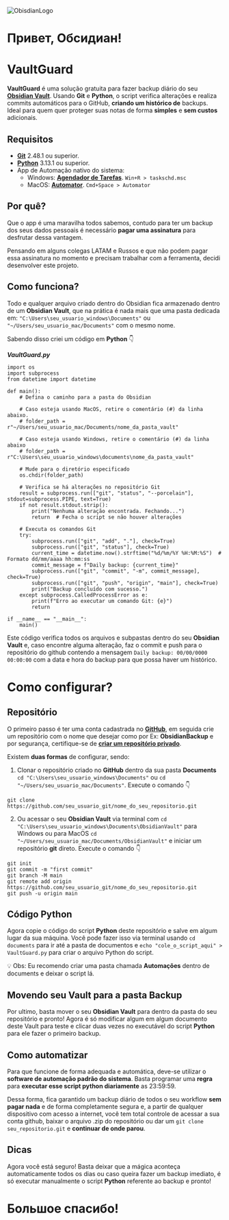 
![ObisdianLogo](https://obsidian.md/favicon.ico)

# Привет, Обсидиан!

# VaultGuard
**VaultGuard** é uma solução gratuita para fazer backup diário do seu [**Obsidian Vault**](https://forum.obsidian.md/t/what-exactly-is-a-vault/4369). Usando **Git** e **Python**, o script verifica alterações e realiza commits automáticos para o GitHub, **criando um histórico de** backups. Ideal para quem quer proteger suas notas de forma **simples** e **sem custos** adicionais.

## Requisitos
- [**Git**](https://git-scm.com/downloads) 2.48.1 ou superior.
- [**Python**](https://www.python.org/downloads/) 3.13.1 ou superior.
- App de Automação nativo do sistema:
  - Windows: [**Agendador de Tarefas**](http://cursos.basesoft.com.br/Reinf/Agendadar_Tarefas.pdf). ``Win+R > taskschd.msc``
  - MacOS: [**Automator**](https://support.apple.com/pt-br/guide/automator/welcome/mac). ``Cmd+Space > Automator``

## Por quê?
Que o app é uma maravilha todos sabemos, contudo para ter um backup dos seus dados pessoais é necessário **pagar uma assinatura** para desfrutar dessa vantagem.

Pensando em alguns colegas LATAM e Russos e que não podem pagar essa assinatura no momento e precisam trabalhar com a ferramenta, decidi desenvolver este projeto.

## Como funciona?
Todo e qualquer arquivo criado dentro do Obsidian fica armazenado dentro de um **Obsidian Vault**, que na prática é nada mais que uma pasta dedicada em: ``"C:\Users\seu_usuario_windows\Documents"`` ou ``"~/Users/seu_usuario_mac/Documents"`` com o mesmo nome.

Sabendo disso criei um código em **Python** 👇

_**VaultGuard.py**_ 
```
import os
import subprocess
from datetime import datetime

def main():
    # Defina o caminho para a pasta do Obsidian
    
    # Caso esteja usando MacOS, retire o comentário (#) da linha abaixo.
    # folder_path = r"~/Users/seu_usuario_mac/Documents/nome_da_pasta_vault"
	
    # Caso esteja usando Windows, retire o comentário (#) da linha abaixo
    # folder_path = r"C:\Users\seu_usuario_windows\documents\nome_da_pasta_vault"
    
    # Mude para o diretório especificado
    os.chdir(folder_path)

    # Verifica se há alterações no repositório Git
    result = subprocess.run(["git", "status", "--porcelain"], stdout=subprocess.PIPE, text=True)
    if not result.stdout.strip():
        print("Nenhuma alteração encontrada. Fechando...")
        return  # Fecha o script se não houver alterações

    # Executa os comandos Git
    try:
        subprocess.run(["git", "add", "."], check=True)
        subprocess.run(["git", "status"], check=True)
        current_time = datetime.now().strftime("%d/%m/%Y %H:%M:%S")  # Formato dd/mm/aaaa hh:mm:ss
        commit_message = f"Daily backup: {current_time}"
        subprocess.run(["git", "commit", "-m", commit_message], check=True)
        subprocess.run(["git", "push", "origin", "main"], check=True)
        print("Backup concluído com sucesso.")
    except subprocess.CalledProcessError as e:
        print(f"Erro ao executar um comando Git: {e}")
        return

if __name__ == "__main__":
    main()
```

Este código verifica todos os arquivos e subpastas dentro do seu **Obsidian Vault** e, caso encontre alguma alteração, faz o commit e push para o repositório do github contendo a mensagem ``Daily backup: 00/00/0000 00:00:00`` com a data e hora do backup para que possa haver um histórico. 

# Como configurar?

## Repositório
O primeiro passo é ter uma conta cadastrada no [**GitHub**](https://github.com/), em seguida crie um repositório com o nome que desejar como por Ex: **ObsidianBackup** e por segurança, certifique-se de [**criar um repositório privado**](https://docs.github.com/pt/repositories/managing-your-repositorys-settings-and-features/managing-repository-settings/setting-repository-visibility). 

Existem **duas formas** de configurar, sendo:
1. Clonar o repositório criado no **GitHub** dentro da sua pasta **Documents** ``cd "C:\Users\seu_usuario_windows\Documents"`` ou ``cd "~/Users/seu_usuario_mac/Documents"``. Execute o comando 👇

```
git clone https://github.com/seu_usuario_git/nome_do_seu_repositorio.git
```

2. Ou acessar o seu **Obsidian Vault** via terminal com ``cd "C:\Users\seu_usuario_windows\Documents\ObsidianVault"`` para Windows ou para MacOS ``cd "~/Users/seu_usuario_mac/Documents/ObsidianVault"`` e iniciar um repositório **git** direto. Execute o comando 👇

```
git init
git commit -m "first commit"
git branch -M main
git remote add origin https://github.com/seu_usuario_git/nome_do_seu_repositorio.git
git push -u origin main
```

## Código Python
Agora copie o código do script **Python** deste repositório e salve em algum lugar da sua máquina. Você pode fazer isso via terminal usando ``cd documents`` para ir até a pasta de documentos e ``echo "cole_o_script_aqui" > VaultGuard.py`` para criar o arquivo Python do script.

💡 Obs: Eu recomendo criar uma pasta chamada **Automações** dentro de documents e deixar o script lá.

## Movendo seu Vault para a pasta Backup
Por ultimo, basta mover o seu **Obsidian Vault** para dentro da pasta do seu repositório e pronto! 
Agora é só modificar algum em algum documento deste Vault para teste e clicar duas vezes no executável do script **Python** para ele fazer o primeiro backup.

## Como automatizar
Para que funcione de forma adequada e automática, deve-se utilizar o **software de automação padrão do sistema**. Basta programar uma **regra** para **executar esse script python diariamente** as 23:59:59.

Dessa forma, fica garantido um backup diário de todos o seu workflow **sem pagar nada** e de forma completamente segura e, a partir de qualquer dispositivo com acesso a internet, você tem total controle de acessar a sua conta github, baixar o arquivo .zip do repositório ou dar um ``git clone seu_repositorio.git`` e **continuar de onde parou**.

## Dicas
Agora você está seguro! Basta deixar que a mágica aconteça automaticamente todos os dias ou caso queira fazer um backup imediato, é só executar manualmente o script **Python** referente ao backup e pronto!

# Большое спасибо!
